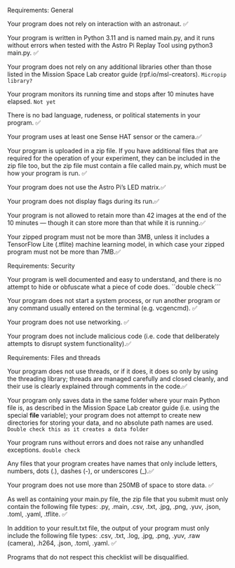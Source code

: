 Requirements: General

Your program does not rely on interaction with an astronaut. ✅

Your program is written in Python 3.11 and is named main.py, and it runs without errors when tested with the Astro Pi Replay Tool using python3 main.py. ✅

Your program does not rely on any additional libraries other than those listed in the Mission Space Lab creator guide (rpf.io/msl-creators).  ```Micropip library?```


Your program monitors its running time and stops after 10 minutes have elapsed. ```Not yet```

There is no bad language, rudeness, or political statements in your program. ✅

Your program uses at least one Sense HAT sensor or the camera.✅

Your program is uploaded in a zip file. If you have additional files that are required for the operation of your experiment, they can be included in the zip file too, but the zip file must contain a file called main.py, which must be how your program is run. ✅

Your program does not use the Astro Pi’s LED matrix.✅

Your program does not display flags during its run.✅

Your program is not allowed to retain more than 42 images at the end of the 10 minutes — though it can store more than that while it is running.✅

Your zipped program must not be more than 3MB, unless it includes a TensorFlow Lite (.tflite) machine learning model, in which case your zipped program must not be more than 7MB.✅

Requirements: Security

Your program is well documented and easy to understand, and there is no attempt to hide or obfuscate what a piece of code does. ``double check```

Your program does not start a system process, or run another program or any command usually entered on the terminal (e.g. vcgencmd). ✅

Your program does not use networking. ✅

Your program does not include malicious code (i.e. code that deliberately attempts to disrupt system functionality).✅

Requirements: Files and threads

Your program does not use threads, or if it does, it does so only by using the threading library; threads are managed carefully and closed cleanly, and their use is clearly explained through comments in the code.✅

Your program only saves data in the same folder where your main Python file is, as described in the Mission Space Lab creator guide (i.e. using the special __file__ variable); your program does not attempt to create new directories for storing your data, and no absolute path names are used. ```Double check this as it creates a data folder```

Your program runs without errors and does not raise any unhandled exceptions. ```double check```

Any files that your program creates have names that only include letters, numbers, dots (.), dashes (-), or underscores (_).✅

Your program does not use more than 250MB of space to store data. ✅

As well as containing your main.py file, the zip file that you submit must only contain the following file types: .py, .main, .csv, .txt, .jpg, .png, .yuv, .json, .toml, .yaml, .tflite. ✅

In addition to your result.txt file, the output of your program must only include the following file types: .csv, .txt, .log, .jpg, .png, .yuv, .raw (camera), .h264, .json, .toml, .yaml. ✅

Programs that do not respect this checklist will be disqualified.